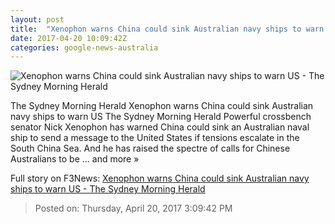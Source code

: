 ```yaml
---
layout: post
title:  "Xenophon warns China could sink Australian navy ships to warn US - The Sydney Morning Herald"
date: 2017-04-20 10:09:42Z
categories: google-news-australia
---
```


![Xenophon warns China could sink Australian navy ships to warn US - The Sydney Morning Herald](http://www.smh.com.au/content/dam/images/g/t/7/e/l/i/image.related.articleLeadwide.620x349.gvopur.png/1492694575205.jpg)

The Sydney Morning Herald Xenophon warns China could sink Australian navy ships to warn US The Sydney Morning Herald Powerful crossbench senator Nick Xenophon has warned China could sink an Australian naval ship to send a message to the United States if tensions escalate in the South China Sea. And he has raised the spectre of calls for Chinese Australians to be ... and more »


Full story on F3News: [Xenophon warns China could sink Australian navy ships to warn US - The Sydney Morning Herald](http://www.f3nws.com/n/SqhkED)

> Posted on: Thursday, April 20, 2017 3:09:42 PM
